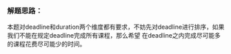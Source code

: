### 解题思路：
本题对deadline和duration两个维度都有要求，不妨先对deadline进行排序，如果我们不能在规定deadline完成所有课程，那么希望
在deadline之内完成尽可能多的课程花费尽可能少的时间。